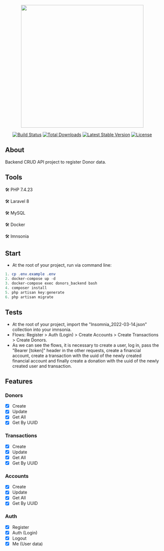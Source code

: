 <p align="center"><a href="https://laravel.com" target="_blank"><img src="https://raw.githubusercontent.com/laravel/art/master/logo-lockup/5%20SVG/2%20CMYK/1%20Full%20Color/laravel-logolockup-cmyk-red.svg" width="400"></a></p>

<p align="center">
<a href="https://travis-ci.org/laravel/framework"><img src="https://travis-ci.org/laravel/framework.svg" alt="Build Status"></a>
<a href="https://packagist.org/packages/laravel/framework"><img src="https://img.shields.io/packagist/dt/laravel/framework" alt="Total Downloads"></a>
<a href="https://packagist.org/packages/laravel/framework"><img src="https://img.shields.io/packagist/v/laravel/framework" alt="Latest Stable Version"></a>
<a href="https://packagist.org/packages/laravel/framework"><img src="https://img.shields.io/packagist/l/laravel/framework" alt="License"></a>
</p>

## About
Backend CRUD API project to register Donor data.

## Tools

:hammer_and_wrench: PHP 7.4.23

:hammer_and_wrench: Laravel 8

:hammer_and_wrench: MySQL

:hammer_and_wrench: Docker

:hammer_and_wrench: Imnsonia

## Start

* At the root of your project, run via command line:

~~~powershell
1. cp .env.example .env
2. docker-compose up -d
3. docker-compose exec donors_backend bash
4. composer install
5. php artisan key:generate
6. php artisan migrate
~~~

## Tests

* At the root of your project, import the "Insomnia_2022-03-14.json" collection into your imnsonia.
* Flows: Register > Auth (Login) > Create Accounts > Create Transactions > Create Donors.
* As we can see the flows, it is necessary to create a user, log in, pass the "Bearer [token]" header in the other requests, create a financial account, create a transaction with the uuid of the newly created financial account and finally create a donation with the uuid of the newly created user and transaction.

## Features

### Donors

- [X] Create
- [X] Update
- [X] Get All
- [X] Get By UUID

### Transactions

- [X] Create
- [X] Update
- [X] Get All
- [X] Get By UUID

### Accounts

- [X] Create
- [X] Update
- [X] Get All
- [X] Get By UUID

### Auth

- [X] Register
- [X] Auth (Login)
- [X] Logout
- [X] Me (User data)
